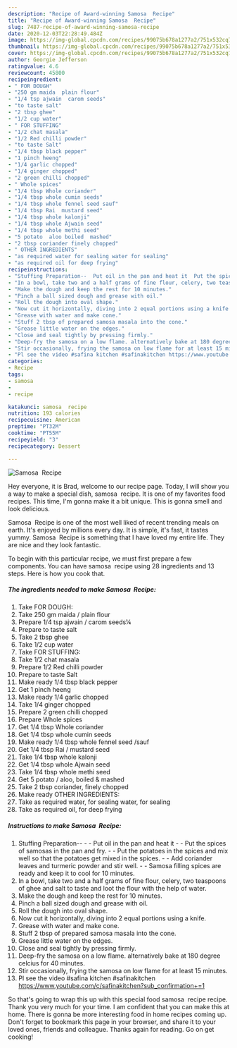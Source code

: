 ```yaml
---
description: "Recipe of Award-winning Samosa  Recipe"
title: "Recipe of Award-winning Samosa  Recipe"
slug: 7487-recipe-of-award-winning-samosa-recipe
date: 2020-12-03T22:28:49.484Z
image: https://img-global.cpcdn.com/recipes/99075b678a1277a2/751x532cq70/samosa-recipe-recipe-main-photo.jpg
thumbnail: https://img-global.cpcdn.com/recipes/99075b678a1277a2/751x532cq70/samosa-recipe-recipe-main-photo.jpg
cover: https://img-global.cpcdn.com/recipes/99075b678a1277a2/751x532cq70/samosa-recipe-recipe-main-photo.jpg
author: Georgie Jefferson
ratingvalue: 4.6
reviewcount: 45800
recipeingredient:
- " FOR DOUGH"
- "250 gm maida  plain flour"
- "1/4 tsp ajwain  carom seeds"
- "to taste salt"
- "2 tbsp ghee"
- "1/2 cup water"
- " FOR STUFFING"
- "1/2 chat masala"
- "1/2 Red chilli powder"
- "to taste Salt"
- "1/4 tbsp black pepper"
- "1 pinch heeng"
- "1/4 garlic chopped"
- "1/4 ginger chopped"
- "2 green chilli chopped"
- " Whole spices"
- "1/4 tbsp Whole coriander"
- "1/4 tbsp whole cumin seeds"
- "1/4 tbsp whole fennel seed sauf"
- "1/4 tbsp Rai  mustard seed"
- "1/4 tbsp whole kalonji"
- "1/4 tbsp whole Ajwain seed"
- "1/4 tbsp whole methi seed"
- "5 potato  aloo boiled  mashed"
- "2 tbsp coriander finely chopped"
- " OTHER INGREDIENTS"
- "as required water for sealing water for sealing"
- "as required oil for deep frying"
recipeinstructions:
- "Stuffing Preparation--  Put oil in the pan and heat it  Put the spices of samosas in the pan and fry.  Put the potatoes in the spices and mix well so that the potatoes get mixed in the spices.  Add coriander leaves and turmeric powder and stir well.  Samosa filling spices are ready and keep it to cool for 10 minutes."
- "In a bowl, take two and a half grams of fine flour, celery, two teaspoons of ghee and salt to taste and loot the flour with the help of water."
- "Make the dough and keep the rest for 10 minutes."
- "Pinch a ball sized dough and grease with oil."
- "Roll the dough into oval shape."
- "Now cut it horizontally, diving into 2 equal portions using a knife."
- "Grease with water and make cone."
- "Stuff 2 tbsp of prepared samosa masala into the cone."
- "Grease little water on the edges."
- "Close and seal tightly by pressing firmly."
- "Deep-fry the samosa on a low flame. alternatively bake at 180 degree celcius for 40 minutes."
- "Stir occasionally, frying the samosa on low flame for at least 15 minutes."
- "Pl see the video #safina kitchen #safinakitchen https://www.youtube.com/c/safinakitchen?sub_confirmation+=1"
categories:
- Recipe
tags:
- samosa
- 
- recipe

katakunci: samosa  recipe 
nutrition: 193 calories
recipecuisine: American
preptime: "PT32M"
cooktime: "PT55M"
recipeyield: "3"
recipecategory: Dessert

---
```



![Samosa  Recipe](https://img-global.cpcdn.com/recipes/99075b678a1277a2/751x532cq70/samosa-recipe-recipe-main-photo.jpg)

Hey everyone, it is Brad, welcome to our recipe page. Today, I will show you a way to make a special dish, samosa  recipe. It is one of my favorites food recipes. This time, I'm gonna make it a bit unique. This is gonna smell and look delicious.

Samosa  Recipe is one of the most well liked of recent trending meals on earth. It's enjoyed by millions every day. It is simple, it's fast, it tastes yummy. Samosa  Recipe is something that I have loved my entire life. They are nice and they look fantastic.




To begin with this particular recipe, we must first prepare a few components. You can have samosa  recipe using 28 ingredients and 13 steps. Here is how you cook that.

<!--inarticleads1-->

##### The ingredients needed to make Samosa  Recipe:

1. Take  FOR DOUGH:
1. Take 250 gm maida / plain flour
1. Prepare 1/4 tsp ajwain / carom seeds¼
1. Prepare to taste salt
1. Take 2 tbsp ghee
1. Take 1/2 cup water
1. Take  FOR STUFFING:
1. Take 1/2 chat masala
1. Prepare 1/2 Red chilli powder
1. Prepare to taste Salt
1. Make ready 1/4 tbsp black pepper
1. Get 1 pinch heeng
1. Make ready 1/4 garlic chopped
1. Take 1/4 ginger chopped
1. Prepare 2 green chilli chopped
1. Prepare  Whole spices
1. Get 1/4 tbsp Whole coriander
1. Get 1/4 tbsp whole cumin seeds
1. Make ready 1/4 tbsp whole fennel seed /sauf
1. Get 1/4 tbsp Rai / mustard seed
1. Take 1/4 tbsp whole kalonji
1. Get 1/4 tbsp whole Ajwain seed
1. Take 1/4 tbsp whole methi seed
1. Get 5 potato / aloo, boiled &amp; mashed
1. Take 2 tbsp coriander, finely chopped
1. Make ready  OTHER INGREDIENTS:
1. Take as required water, for sealing water, for sealing
1. Take as required oil, for deep frying




<!--inarticleads2-->

##### Instructions to make Samosa  Recipe:

1. Stuffing Preparation-- -  - Put oil in the pan and heat it -  - Put the spices of samosas in the pan and fry. -  - Put the potatoes in the spices and mix well so that the potatoes get mixed in the spices. -  - Add coriander leaves and turmeric powder and stir well. -  - Samosa filling spices are ready and keep it to cool for 10 minutes.
1. In a bowl, take two and a half grams of fine flour, celery, two teaspoons of ghee and salt to taste and loot the flour with the help of water.
1. Make the dough and keep the rest for 10 minutes.
1. Pinch a ball sized dough and grease with oil.
1. Roll the dough into oval shape.
1. Now cut it horizontally, diving into 2 equal portions using a knife.
1. Grease with water and make cone.
1. Stuff 2 tbsp of prepared samosa masala into the cone.
1. Grease little water on the edges.
1. Close and seal tightly by pressing firmly.
1. Deep-fry the samosa on a low flame. alternatively bake at 180 degree celcius for 40 minutes.
1. Stir occasionally, frying the samosa on low flame for at least 15 minutes.
1. Pl see the video #safina kitchen #safinakitchen https://www.youtube.com/c/safinakitchen?sub_confirmation+=1




So that's going to wrap this up with this special food samosa  recipe recipe. Thank you very much for your time. I am confident that you can make this at home. There is gonna be more interesting food in home recipes coming up. Don't forget to bookmark this page in your browser, and share it to your loved ones, friends and colleague. Thanks again for reading. Go on get cooking!
